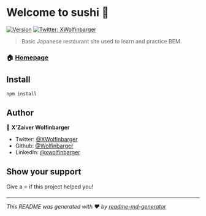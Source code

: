 # Welcome to sushi 👋
[![Version](https://img.shields.io/npm/v/sushi.svg)](https://www.npmjs.com/package/sushi)
[![Twitter: XWolfinbarger](https://img.shields.io/twitter/follow/XWolfinbarger.svg?style=social)](https://twitter.com/XWolfinbarger)

> Basic Japanese restaurant site used to learn and practice BEM.

### 🏠 [Homepage](https://demosushi.fun)

## Install

```sh
npm install
```

## Author

👤 **X'Zaiver Wolfinbarger**

* Twitter: [@XWolfinbarger](https://twitter.com/XWolfinbarger)
* Github: [@Wolfinbarger](https://github.com/Wolfinbarger)
* LinkedIn: [@xwolfinbarger](https://linkedin.com/in/xwolfinbarger)

## Show your support

Give a ⭐️ if this project helped you!


***
_This README was generated with ❤️ by [readme-md-generator](https://github.com/kefranabg/readme-md-generator)_